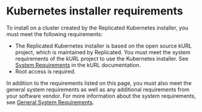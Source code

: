 # Kubernetes installer requirements

To install on a cluster created by the Replicated Kubernetes installer, you must meet the following requirements:

* The Replicated Kubernetes installer is based on the open source kURL project, which is maintained by Replicated. You must meet the system requirements of the kURL project to use the Kubernetes installer. See [System Requirements](https://kurl.sh/docs/install-with-kurl/system-requirements) in the kURL documentation.
* Root access is required.

In addition to the requirements listed on this page, you must also meet the general system requirements as well as any additional requirements from your software vendor. For more information about the system requirements, see [General System Requirements](installing-general-requirements).
